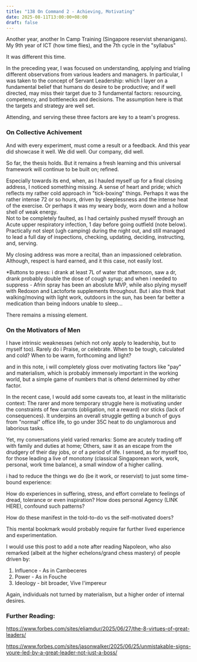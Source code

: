 ```yaml
---
title: "138 On Command 2 - Achieving, Motivating"
date: 2025-08-11T13:00:00+08:00
draft: false
---
```


Another year, another In Camp Training (Singapore reservist shenanigans).  My 9th year of ICT (how time flies), and the 7th cycle in the "syllabus"

It was different this time. 

In the preceding year, I was focused on understanding, applying and trialing different observations from various leaders and managers. In particular, I was taken to the concept of Servant Leadership: which I layer on a fundamental belief that humans do desire to be productive; and if well directed, may miss their target due to 3 fundamental factors: resourcing, competency, and bottlenecks and decisions. The assumption here is that the targets and strategy are well set.

Attending, and serving these three factors are key to a team's progress.

### On Collective Achivement
And with every experiment, must come a result or a feedback. And this year did showcase it well. We did well. Our company, did well. 

So far, the thesis holds. But it remains a fresh learning and this universal framework will continue to be built on; refined. 

Especially towards its end, when, as I hauled myself up for a final closing address, I noticed something missing. A sense of heart and pride; which reflects my rather cold approach in "tick-boxing" things. Perhaps it was the rather intense 72 or so hours, driven by sleeplessness and the intense heat of the exercise. Or perhaps it was my weary body, worn down and a hollow shell of weak energy.  
Not to be completely faulted, as I had certainly pushed myself through an Acute upper respiratory infection, 1 day before going outfield (note below). Practically not slept (ugh camping) during the night out, and still managed to lead a full day of inspections, checking, updating, deciding, instructing, and, serving.

My closing address was more a recital, than an impassioned celebration. Although, respect is hard earned, and it this case, not easily lost. 

*Buttons to press: i drank at least 7L of water that afternoon, saw a dr, drank probably double the dose of cough syrup; and when i needed to suppress - Afrin spray has been an aboslute MVP, while also plying myself with Redoxon and Lactoforte supplements throughout. But i also think that walking/moving with light work, outdoors in the sun, has been far better a medication than being indoors unable to sleep...

There remains a missing element.

### On the Motivators of Men

I have intrinsic weaknesses (which not only apply to leadership, but to myself too). Rarely do i Praise, or celebrate. When to be tough, calculated and cold? When to be warm, forthcoming and light? 

and in this note, i will completely gloss over motivating factors like "pay" and materialism, which is probably immensely important in the working world, but a simple game of numbers that is oftend determined by other factor.

In the recent case, I would add some caveats too, at least in the militaristic context: 
The rarer and more temporary struggle here is motivating under the constraints of few carrots (obligation, not a reward) nor sticks (lack of consequences). It underpins an overall struggle getting a bunch of guys from "normal" office life, to go under 35C heat to do unglamorous and laborious tasks.

Yet, my conversations yield varied remarks: Some are acutely trading off with family and duties at home; Others, saw it as an escape from the drudgery of their day jobs, or of a period of life. I sensed, as for myself too, for those leading a live of monotony (classical Singaporean work, work, personal, work time balance), a small window of a higher calling.

i had to reduce the things we do (be it work, or reservist) to just some time-bound experience: 

How do experiences in suffering, stress, and effort correlate to feelings of dread, tolerance or even inspiration? How does personal Agency (LINK HERE), confound such patterns?

How do these manifest in the told-to-do vs the self-motivated doers?

This mental bookmark would probably require far further lived experience and experimentation.

I would use this post to add a note after reading Napoleon, who also remarked (albeit at the higher echelons/grand chess mastery) of people driven by:
1) Influence - As in Cambeceres 
2) Power - As in Fouche
3) Ideology - bit broader, Vive l'impereur

Again, individuals not turned by materialism, but a higher order of internal desires. 

### Further Reading:
https://www.forbes.com/sites/eliamdur/2025/06/27/the-8-virtues-of-great-leaders/

https://www.forbes.com/sites/jasonwalker/2025/06/25/unmistakable-signs-youre-led-by-a-great-leader-not-just-a-boss/